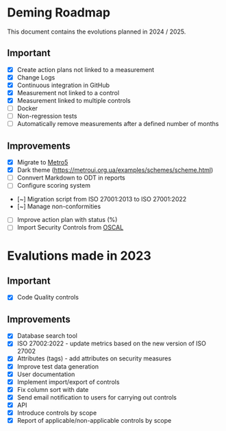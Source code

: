 # Deming Roadmap

This document contains the evolutions planned in 2024 / 2025.

## Important

* [x] Create action plans not linked to a measurement
* [x] Change Logs
* [x] Continuous integration in GitHub
* [x] Measurement not linked to a control
* [x] Measurement linked to multiple controls
* [ ] Docker
* [ ] Non-regression tests
* [ ] Automatically remove measurements after a defined number of months

## Improvements

* [x] Migrate to [Metro5](https://metroui.org.ua/)
* [x] Dark theme (https://metroui.org.ua/examples/schemes/scheme.html)
* [ ] Connvert Markdown to ODT in reports
* [ ] Configure scoring system
* [~] Migration script from ISO 27001:2013 to ISO 27001:2022
* [~] Manage non-conformities
* [ ] Improve action plan with status (%)
* [ ] Import Security Controls from [OSCAL](https://pages.nist.gov/OSCAL/)

# Evalutions made in 2023

## Important

* [x] Code Quality controls

## Improvements

* [x] Database search tool
* [x] ISO 27002:2022 - update metrics based on the new version of ISO 27002
* [x] Attributes (tags) - add attributes on security measures
* [x] Improve test data generation
* [x] User documentation
* [x] Implement import/export of controls
* [x] Fix column sort with date
* [x] Send email notification to users for carrying out controls
* [x] API
* [x] Introduce controls by scope
* [x] Report of applicable/non-applicable controls by scope
